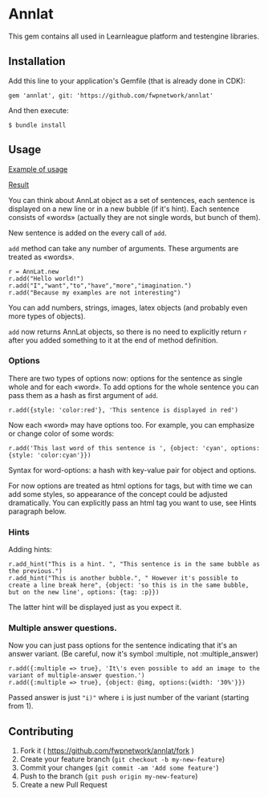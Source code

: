 # Annlat

This gem contains all used in Learnleague platform and testengine libraries.

## Installation

Add this line to your application's Gemfile (that is already done in CDK):

    gem 'annlat', git: 'https://github.com/fwpnetwork/annlat'

And then execute:

    $ bundle install

## Usage

[Example of usage](https://gist.github.com/randomlogin/7e019b8f6bb32b679810)


[Result](http://dev.learnleague.com/subjects/16/domains/23/lessons/54/worksheets/785?preview=true)

You can think about AnnLat object as a set of sentences, each sentence is displayed on a new line or in a new bubble
(if it's hint). Each sentence consists of «words» (actually they are not single words, but bunch of them).

New sentence is added on the every call of `add`.


`add` method can take any number of arguments. These arguments are treated as «words».

    r = AnnLat.new
    r.add("Hello world!")
    r.add("I","want","to","have","more","imagination.")
    r.add("Because my examples are not interesting")
    
You can add numbers, strings, images, latex objects (and probably even more types of objects).

`add` now returns AnnLat objects, so there is no need to explicitly return `r` after you added something to it
 at the end of method definition.

### Options

There are two types of options now: options for the sentence as single whole and for each «word».
To add options for the whole sentence you can pass them as a hash as first argument of `add`.

    r.add({style: 'color:red'}, 'This sentence is displayed in red')
    
Now each «word» may have options too. For example, you can emphasize or change color of some words:

    r.add('This last word of this sentence is ', {object: 'cyan', options: {style: 'color:cyan'}})
    
Syntax for word-options: a hash with key-value pair for object and options.


For now options are treated as html options for tags, but with time we can add some styles,
 so appearance of the concept could be adjusted dramatically. 
You can explicitly pass an html tag you want to use, see Hints paragraph below.

### Hints

Adding hints:

    r.add_hint("This is a hint. ", "This sentence is in the same bubble as the previous.")
    r.add_hint("This is another bubble.", " However it's possible to create a line break here", {object: 'so this is in the same bubble, but on the new line', options: {tag: :p}})
    
The latter hint will be displayed just as you expect it.
    
### Multiple answer questions.

Now you can just pass options for the sentence indicating that it's an answer variant. (Be careful, now it's symbol :multiple, not :multiple_answer)

    r.add({:multiple => true}, 'It\'s even possible to add an image to the variant of multiple-answer question.')
    r.add({:multiple => true}, {object: @img, options:{width: '30%'}})
    
Passed answer is just `"i)"` where `i` is just number of the variant (starting from 1). 
    
## Contributing

1. Fork it ( https://github.com/fwpnetwork/annlat/fork )
2. Create your feature branch (`git checkout -b my-new-feature`)
3. Commit your changes (`git commit -am 'Add some feature'`)
4. Push to the branch (`git push origin my-new-feature`)
5. Create a new Pull Request

    
    
    
